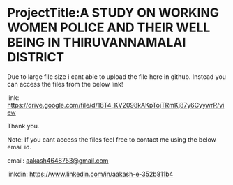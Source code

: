 # ProjectTitle:A STUDY ON WORKING WOMEN POLICE AND THEIR WELL BEING IN THIRUVANNAMALAI DISTRICT
Due to large file size i cant able to upload the file here in github. Instead you can access the files from the below link!

link: https://drive.google.com/file/d/18T4_KV2098kAKpTojTRmKj87y6CyywrR/view

Thank you. 

Note: If you cant access the files feel free to contact me using the below email id.

email: aakash4648753@gmail.com

linkdin: https://www.linkedin.com/in/aakash-e-352b811b4
